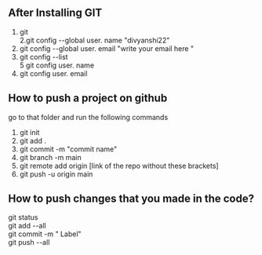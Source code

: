 ## After Installing GIT
1. git<br>
2.git config --global user. name "divyanshi22"<br>
3. git config --global user. email "write your email here "<br>
4. git config --list<br>
5 git config user. name<br>
6. git config user. email<br>

 
## How to push a project on github
go to that folder and run the following commands<br>
1. git init<br>
2. git add  . <br>
3. git commit -m "commit name"<br>
4. git branch -m main<br>
5. git remote add origin [link of the repo without these brackets]<br>
6. git push -u origin main<br>


## How to push changes that you made in the code? 
git status <br>
git add --all<br>
git commit -m " Label"<br>
git push --all<br>
